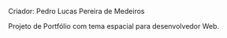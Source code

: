Criador: Pedro Lucas Pereira de Medeiros

Projeto de Portfólio com tema espacial para desenvolvedor Web.